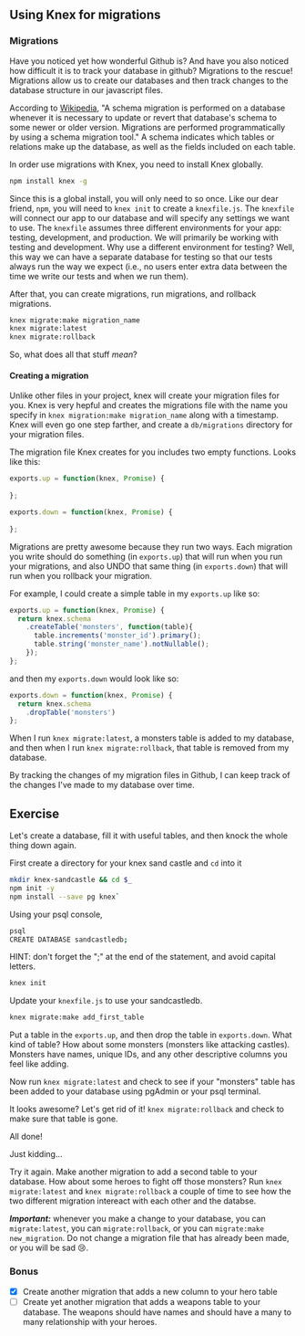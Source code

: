 ## Using Knex for migrations

### Migrations

Have you noticed yet how wonderful Github is? And have you also noticed how difficult it is to track your database in github? Migrations to the rescue! Migrations allow us to create our databases and then track changes to the database structure in our javascript files.

According to [Wikipedia](https://en.wikipedia.org/wiki/Schema_migration), "A schema migration is performed on a database whenever it is necessary to update or revert that database's schema to some newer or older version. Migrations are performed programmatically by using a schema migration tool." A schema indicates which tables or relations make up the database, as well as the fields included on each table.

In order use migrations with Knex, you need to install Knex globally.

```bash
npm install knex -g
```

Since this is a global install, you will only need to so once. Like our dear friend, `npm`, you will need to `knex init` to create a `knexfile.js`. The `knexfile` will connect our app to our database and will specify any settings we want to use. The `knexfile` assumes three different environments for your app: testing, development, and production. We will primarily be working with testing and development. Why use a different environment for testing? Well, this way we can have a separate database for testing so that our tests always run the way we expect (i.e., no users enter extra data between the time we write our tests and when we run them).

After that, you can create migrations, run migrations, and rollback migrations.

```bash
knex migrate:make migration_name
knex migrate:latest
knex migrate:rollback
```

So, what does all that stuff *mean*? 

#### Creating a migration

Unlike other files in your project, knex will create your migration files for  you. Knex is very hepful and creates the migrations file with the name you specify in `knex migration:make migration_name` along with a timestamp. Knex will even go one step farther, and create a `db/migrations` directory for your migration files.

The migration file Knex creates for you includes two empty functions.
Looks like this:

```js
exports.up = function(knex, Promise) {
  
};

exports.down = function(knex, Promise) {
  
};
```
Migrations are pretty awesome because they run two ways. Each migration you write should do something (in `exports.up`) that will run when you run your migrations, and also UNDO that same thing (in `exports.down`) that will run when you rollback your migration.

For example, I could create a simple table in my `exports.up` like so:
```js
exports.up = function(knex, Promise) {
  return knex.schema
    .createTable('monsters', function(table){
      table.increments('monster_id').primary();
      table.string('monster_name').notNullable();
    });
};
```

and then my `exports.down` would look like so:
```js
exports.down = function(knex, Promise) {
  return knex.schema
    .dropTable('monsters')
};
```

When I run `knex migrate:latest`, a monsters table is added to my database, and then when I run `knex migrate:rollback`, that table is removed from my database.

By tracking the changes of my migration files in Github, I can keep track of the changes I've made to my database over time.

## Exercise

Let's create a database, fill it with useful tables, and then knock the whole thing down again.

First create a directory for your knex sand castle and `cd` into it

```bash
mkdir knex-sandcastle && cd $_
npm init -y
npm install --save pg knex`
```

Using your psql console,
```bash
psql
CREATE DATABASE sandcastledb;
```
HINT: don't forget the ";" at the end of the statement, and avoid capital letters.

```bash
knex init
```

Update your `knexfile.js` to use your sandcastledb.

```bash
knex migrate:make add_first_table
```
Put a table in the `exports.up`, and then drop the table in `exports.down`. What kind of table? How about some monsters (monsters like attacking castles). Monsters have names, unique IDs, and any other descriptive columns you feel like adding.

Now run `knex migrate:latest` and check to see if your "monsters" table has been added to your database using pgAdmin or your psql terminal.

It looks awesome? Let's get rid of it! `knex migrate:rollback` and check to make sure that table is gone.

All done!

Just kidding... 

Try it again. Make another migration to add a second table to your database. How about some heroes to fight off those monsters? Run `knex migrate:latest` and `knex migrate:rollback` a couple of time to see how the two different migration intereact with each other and the databse.

***Important:*** whenever you make a change to your database, you can `migrate:latest`, you can `migrate:rollback`, or you can `migrate:make new_migration`. Do not change a migration file that has already been made, or you will be sad 😢.

### Bonus
- [x] Create another migration that adds a new column to your hero table
- [ ] Create yet another migration that adds a weapons table to your database. The weapons should have names and should have a many to many relationship with your heroes.